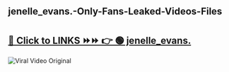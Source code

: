 
 ## jenelle_evans.-Only-Fans-Leaked-Videos-Files

# <h2><a href="https://mediaupload.pro?jenelle_evans.">🔗 Click to LINKS ⏩⏩ 👉 🟢 jenelle_evans. </a></h2>

<a href="https://mediaupload.pro?jenelle_evans." rel="nofollow" data-target="animated-image.originalLink"><img src="https://i.ibb.co.com/xMMVF88/686577567.gif" alt="Viral Video Original" style="max-width: 100%; display: inline-block;" data-target="animated-image.originalImage"></a>